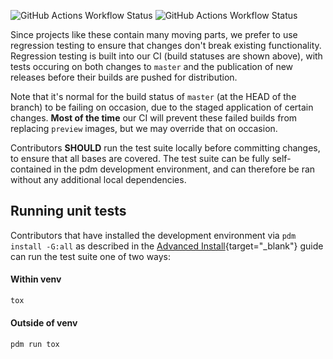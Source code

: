 ![GitHub Actions Workflow Status](https://img.shields.io/github/actions/workflow/status/ppfeister/sylva/regression.yaml?branch=master&event=release&style=for-the-badge&logo=data:image/png;base64,iVBORw0KGgoAAAANSUhEUgAAAEAAAABACAYAAACqaXHeAAAACXBIWXMAAAsTAAALEwEAmpwYAAABEklEQVR4nO2ZSw7CMAwFfWuW6bK3HsQCCUFaxf3Q2n6zRbV4IyuxWzMhhBD/B5iA2QqHfzNXDl9LAv3wNSSwHj63BMbC55SAL3wuCWwLn0MC+8LHloA/fAMeKSSwIfzHs7ElsCN8eAkceNqHk8AJp30oCSz/WUlwoE5AEtyd8HOLVDoTmiUfhaeVut3fbgXaBVxoFwg3/PTQLlBx+HmhXQDtAiYJJglXdMI9x2G0C5h2AbQLuNAuEHIC/Ea7gI/FKyxcJ3DAF6HQEvDd+8PDS0YJ7cC64SS0E+qGkdDuWvcURt/fL7XK3rq3gIH3914Bo3XDwAYBqUAC+lgVkIA+VgUkoI9VAQnoY1WgugAhhLCLeQK0o/Lg9gzSKwAAAABJRU5ErkJggg==&label=Release)
![GitHub Actions Workflow Status](https://img.shields.io/github/actions/workflow/status/ppfeister/sylva/regression.yaml?branch=master&style=for-the-badge&logo=data:image/png;base64,iVBORw0KGgoAAAANSUhEUgAAAEAAAABACAYAAACqaXHeAAAACXBIWXMAAAsTAAALEwEAmpwYAAABEklEQVR4nO2ZSw7CMAwFfWuW6bK3HsQCCUFaxf3Q2n6zRbV4IyuxWzMhhBD/B5iA2QqHfzNXDl9LAv3wNSSwHj63BMbC55SAL3wuCWwLn0MC+8LHloA/fAMeKSSwIfzHs7ElsCN8eAkceNqHk8AJp30oCSz/WUlwoE5AEtyd8HOLVDoTmiUfhaeVut3fbgXaBVxoFwg3/PTQLlBx+HmhXQDtAiYJJglXdMI9x2G0C5h2AbQLuNAuEHIC/Ea7gI/FKyxcJ3DAF6HQEvDd+8PDS0YJ7cC64SS0E+qGkdDuWvcURt/fL7XK3rq3gIH3914Bo3XDwAYBqUAC+lgVkIA+VgUkoI9VAQnoY1WgugAhhLCLeQK0o/Lg9gzSKwAAAABJRU5ErkJggg==&label=Head)



Since projects like these contain many moving parts, we prefer to use regression testing to ensure that changes don't break existing functionality. Regression testing is built into our CI (build statuses are shown above), with tests occuring on both changes to `master` and the publication of new releases before their builds are pushed for distribution.

Note that it's normal for the build status of `master` (at the HEAD of the branch) to be failing on occasion, due to the staged application of certain changes. **Most of the time** our CI will prevent these failed builds from replacing `preview` images, but we may override that on occasion.

Contributors __SHOULD__ run the test suite locally before committing changes, to ensure that all bases are covered. The test suite can be fully self-contained in the pdm development environment, and can therefore be ran without any additional local dependencies.

## Running unit tests

Contributors that have installed the development environment via `pdm install -G:all` as described in the [Advanced Install][advanced-install]{target="_blank"} guide can run the test suite one of two ways:

#### Within venv

```bash
tox
```

#### Outside of venv

```bash
pdm run tox
```

[advanced-install]: /install-adv/#installing-sylva-for-development
